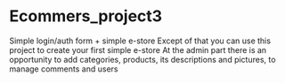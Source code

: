 # Ecommers_project3
Simple login/auth form + simple e-store
Except of that you can use this project to create your first simple e-store
At the admin part there is an opportunity to add categories, products, its descriptions and pictures, to manage comments and users
